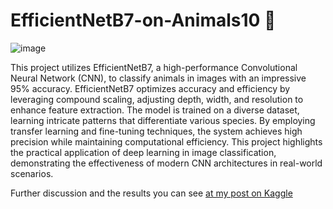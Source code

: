 # EfficientNetB7-on-Animals10 🐎

![image](https://github.com/user-attachments/assets/7c781b93-6af6-4934-a650-92244c88f95d)


This project utilizes EfficientNetB7, a high-performance Convolutional Neural Network (CNN), to classify animals in images with an impressive 95% accuracy. EfficientNetB7 optimizes accuracy and efficiency by leveraging compound scaling, adjusting depth, width, and resolution to enhance feature extraction. The model is trained on a diverse dataset, learning intricate patterns that differentiate various species. By employing transfer learning and fine-tuning techniques, the system achieves high precision while maintaining computational efficiency. This project highlights the practical application of deep learning in image classification, demonstrating the effectiveness of modern CNN architectures in real-world scenarios.

Further discussion and the results you can see [at my post on Kaggle](https://www.kaggle.com/code/sdavibl/efficientnetb7-on-animals10-95-accuracy)

